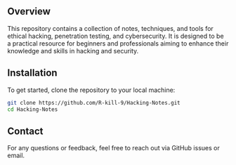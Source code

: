 ## Overview

This repository contains a collection of notes, techniques, and tools for ethical hacking, penetration testing, and cybersecurity. It is designed to be a practical resource for beginners and professionals aiming to enhance their knowledge and skills in hacking and security.

## Installation

To get started, clone the repository to your local machine:

```bash
git clone https://github.com/R-kill-9/Hacking-Notes.git
cd Hacking-Notes
```

## Contact

For any questions or feedback, feel free to reach out via GitHub issues or email.

